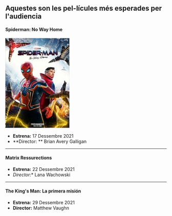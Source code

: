 ## Aquestes son les pel-lícules més esperades per l'audiencia
#### Spiderman: No Way Home
![Spiderman](images/spiderman.jpg)

- **Estrena:** 17 Dessembre 2021
- **Director: ** Brian Avery Galligan
***
#### Matrix Ressurections

- **Estrena:** 22 Dessembre 2021
- **Director*:** Lana Wachowski
***
#### The King's Man: La primera misión

- **Estrena:** 29 Dessembre 2021
- **Director:** Matthew Vaughn
